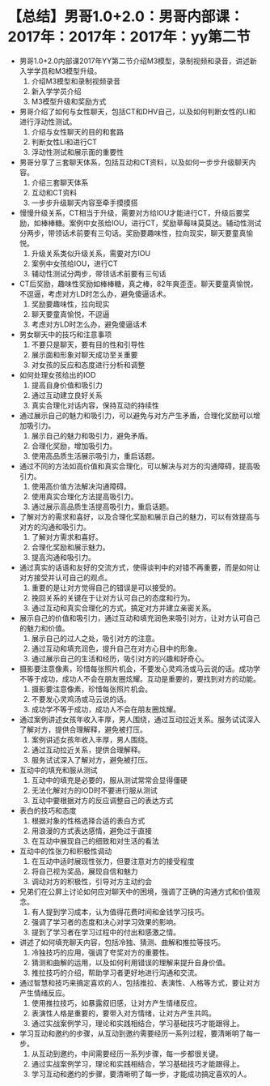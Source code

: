 # 【总结】男哥1.0+2.0：男哥内部课：2017年：2017年：2017年：yy第二节

-   男哥1.0+2.0内部课2017年YY第二节介绍M3模型，录制视频和录音，讲述新入学学员和M3模型升级。
    1.  介绍M3模型和录制视频录音
    2.  新入学学员介绍
    3.  M3模型升级和奖励方式
-   男哥介绍了如何与女性聊天，包括CT和DHV自己，以及如何判断女性的LI和进行浮动性测试。
    1.  介绍与女性聊天的目的和套路
    2.  判断女性LI和进行CT
    3.  浮动性测试和展示面的重要性
-   男哥分享了三套聊天体系，包括互动和CT资料，以及如何一步步升级聊天内容。
    1.  介绍三套聊天体系
    2.  互动和CT资料
    3.  一步步升级聊天内容至牵手摸摸搭
-   慢慢升级关系，CT相当于升级，需要对方给IOU才能进行CT，升级后要奖励，如棒棒糖。案例中女孩给IOU，进行CT，奖励草莓味莫莫达。辅动性测试分两步，带领话术前要有三句话。奖励要趣味性，拉向现实，聊天要童真愉悦。
    1.  升级关系类似升级关系，需要对方IOU
    2.  案例中女孩给IOU，进行CT
    3.  辅动性测试分两步，带领话术前要有三句话
-   CT后奖励，趣味性奖励如棒棒糖，真之棒，82年爽歪歪。聊天要童真愉悦，不逗逼，考虑对方LD时怎么办，避免傻逼话术。
    1.  奖励要趣味性，拉向现实
    2.  聊天要童真愉悦，不逗逼
    3.  考虑对方LD时怎么办，避免傻逼话术
-   男女聊天中的技巧和注意事项
    1.  不要只是聊天，要有目的性和引导性
    2.  展示面和形象对聊天成功至关重要
    3.  对女孩的反应和态度进行分析和调整
-   如何处理女孩给出的IOD
    1.  提高自身价值和吸引力
    2.  通过互动建立良好关系
    3.  真实合理化对话内容，保持互动的持续性
-   通过展示自己的魅力和吸引力，可以避免与对方产生矛盾，合理化奖励可以增加吸引力。
    1.  展示自己的魅力和吸引力，避免矛盾。
    2.  合理化奖励，增加吸引力。
    3.  使用高品质生活展示吸引力，重启话题。
-   通过不同的方法如高价值和真实合理化，可以解决与对方的沟通障碍，提高吸引力。
    1.  使用高价值方法解决沟通障碍。
    2.  使用真实合理化方法提高吸引力。
    3.  通过展示高品质生活提高吸引力，重启话题。
-   了解对方的需求和喜好，以及合理化奖励和展示自己的魅力，可以有效提高与对方的沟通和吸引力。
    1.  了解对方需求和喜好。
    2.  合理化奖励和展示魅力。
    3.  提高沟通和吸引力。
-   通过真实的话语和友好的交流方式，使得谈判中的对错不再重要，而是如何让对方接受并认可自己的观点。
    1.  重要的是让对方觉得自己的错误是可以接受的。
    2.  挽回关系的关键在于让对方认可自己的态度和行为。
    3.  通过互动和真实合理化的方式，搞定对方并建立亲密关系。
-   展示自己的价值和吸引力，通过互动和填充润色来吸引对方，让对方认可自己的魅力和价值。
    1.  展示自己的过人之处，吸引对方的注意。
    2.  通过互动和填充润色，提升自己在对方心目中的形象。
    3.  通过展示自己的生活和经历，吸引对方的兴趣和好奇心。
-   摄影要注意像素，珍惜每张照片机会，不要发心灵鸡汤或马云说的话。成功学不等于成功，成功人不会在朋友圈炫耀。互动是重要的，要找到对方的动能。
    1.  摄影要注意像素，珍惜每张照片机会。
    2.  不要发心灵鸡汤或马云说的话。
    3.  成功学不等于成功，成功人不会在朋友圈炫耀。
-   通过案例讲述女孩年收入丰厚，男人围绕，通过互动拉近关系。服务试试深入了解对方，提供合理解释，避免被打压。
    1.  案例讲述女孩年收入丰厚，男人围绕。
    2.  通过互动拉近关系，提供合理解释。
    3.  服务试试深入了解对方，避免被打压。
-   互动中的填充和服从测试
    1.  互动中的填充是必要的，服从测试常常会显得僵硬
    2.  无法化解对方的IOD时不要进行服从测试
    3.  互动中要根据对方的反应调整自己的表达方式
-   表白的技巧和态度
    1.  根据对象的性格选择合适的表白方式
    2.  用浪漫的方式表达感情，避免过于直接
    3.  在互动中展现自己的细致和对生活的看法
-   互动中的性张力和积极性调动
    1.  在互动中适时展现性张力，但要注意对方的接受程度
    2.  将自己视为奖品，展现自信和魅力
    3.  调动对方的积极性，引导对方主动约会
-   兄弟们在公屏上讨论如何应对聊天中的困境，强调了正确的沟通方式和价值观念。
    1.  有人提到学习成本，认为值得花费时间和金钱学习技巧。
    2.  强调了学习者的态度和决心对学习效果的影响。
    3.  提到了学习者在学习过程中的付出和感激之情。
-   讲述了如何填充聊天内容，包括冷独、猜测、曲解和推拉等技巧。
    1.  冷独技巧的应用，强调了夸奖对方的重要性。
    2.  猜测和曲解的运用，以及如何利用错误的理解来提升自身价值。
    3.  推拉技巧的介绍，帮助学习者更好地进行沟通和交流。
-   通过智慧和技巧来搞定喜欢的人，包括推拉、表演性、人格等方式，要让对方产生情绪反应。
    1.  使用推拉技巧，如暴露叙旧感，让对方产生情绪反应。
    2.  表演性人格是重要的，要带入对方情绪，让对方产生共鸣。
    3.  通过实战案例学习，理论和实践相结合，学习基础技巧才能跟得上。
-   学习互动和邀约的步骤，从互动到邀约需要经历一系列过程，要清晰明了每一步。
    1.  从互动到邀约，中间需要经历一系列步骤，每一步都很关键。
    2.  通过实战案例学习，理论和实践相结合，学习基础技巧才能跟得上。
    3.  学习互动和邀约的步骤，要清晰明了每一步，才能成功搞定喜欢的人。